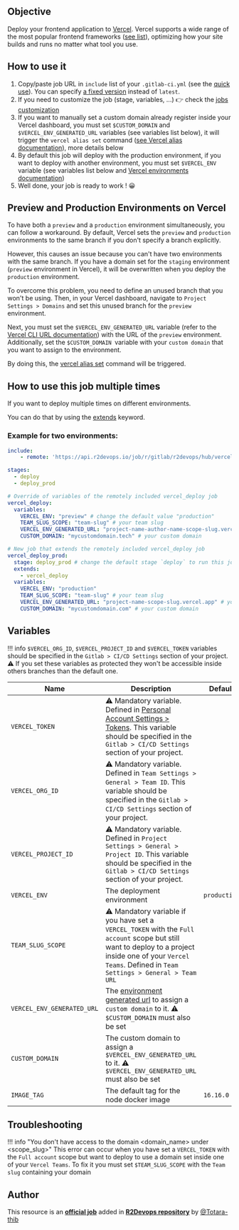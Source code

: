 ## Objective

Deploy your frontend application to [Vercel](https://vercel.com). Vercel supports a wide range of the most popular frontend frameworks ([see list](https://vercel.com/docs/frameworks)), optimizing how your site builds and runs no matter what tool you use.

## How to use it

1. Copy/paste job URL in `include` list of your `.gitlab-ci.yml` (see the [quick use](https://docs.r2devops.io/get-started/use-templates/#use-a-template)). You can specify [a fixed version](https://docs.r2devops.io/get-started/use-templates/#versioning) instead of `latest`.
1. If you need to customize the job (stage, variables, ...) 👉 check the [jobs
   customization](https://docs.r2devops.io/get-started/use-templates/#job-templates-customization)
1. If you want to manually set a custom domain already register inside your Vercel dashboard, you must set `$CUSTOM_DOMAIN` and `$VERCEL_ENV_GENERATED_URL` variables (see variables list below), it will trigger the `vercel alias set` command ([see Vercel alias documentation](https://vercel.com/docs/cli/alias)), more details below
1. By default this job will deploy with the production environment, if you want to deploy with another environment, you must set `$VERCEL_ENV` variable (see variables list below and [Vercel environments documentation](https://vercel.com/docs/concepts/deployments/environments))
1. Well done, your job is ready to work ! 😀

## Preview and Production Environments on Vercel

To have both a `preview` and a `production` environment simultaneously, you can follow a workaround. By default, Vercel sets the `preview` and `production` environments to the same branch if you don't specify a branch explicitly.

However, this causes an issue because you can't have two environments with the same branch. If you have a domain set for the `staging` environment (`preview` environment in Vercel), it will be overwritten when you deploy the `production` environment.

To overcome this problem, you need to define an unused branch that you won't be using. Then, in your Vercel dashboard, navigate to `Project Settings > Domains` and set this unused branch for the `preview` environment.

Next, you must set the `$VERCEL_ENV_GENERATED_URL` variable (refer to the [Vercel CLI URL documentation](https://vercel.com/docs/concepts/deployments/generated-urls#url-with-vercel-cli)) with the URL of the `preview` environment. Additionally, set the `$CUSTOM_DOMAIN `variable with your `custom domain` that you want to assign to the environment.

By doing this, the [vercel alias set](https://vercel.com/docs/cli/alias) command will be triggered.

## How to use this job multiple times

If you want to deploy multiple times on different environments.

You can do that by using the [extends](https://docs.gitlab.com/ee/ci/yaml/#extends) keyword.

### Example for two environments:

```yml
include:
    - remote: 'https://api.r2devops.io/job/r/gitlab/r2devops/hub/vercel_deploy.yml'

stages:
  - deploy
  - deploy_prod

# Override of variables of the remotely included vercel_deploy job
vercel_deploy: 
  variables:
    VERCEL_ENV: "preview" # change the default value "production"
    TEAM_SLUG_SCOPE: "team-slug" # your team slug
    VERCEL_ENV_GENERATED_URL: "project-name-author-name-scope-slug.vercel.app" # your vercel preview environment generated url
    CUSTOM_DOMAIN: "mycustomdomain.tech" # your custom domain

# New job that extends the remotely included vercel_deploy job
vercel_deploy_prod: 
  stage: deploy_prod # change the default stage `deploy` to run this job after the preview deployment
  extends:
    - vercel_deploy
  variables:
    VERCEL_ENV: "production"
    TEAM_SLUG_SCOPE: "team-slug" # your team slug
    VERCEL_ENV_GENERATED_URL: "project-name-scope-slug.vercel.app" # your vercel production environment generated url
    CUSTOM_DOMAIN: "mycustomdomain.com" # your custom domain
```

## Variables

!!! info
    `$VERCEL_ORG_ID`, `$VERCEL_PROJECT_ID` and `$VERCEL_TOKEN` variables should be specified in the `Gitlab > CI/CD Settings` section of your project.
    ⚠️ If you set these variables as protected they won't be accessible inside others branches than the default one.

| Name                                  | Description                                                                                                                                   | Default              |
| ------------------------------------- | --------------------------------------------------------------------------------------------------------------------------------------------- | -------------------- |
| `VERCEL_TOKEN` <img width=100/> | ⚠️ Mandatory variable. Defined in [Personal Account Settings > Tokens](https://vercel.com/account/tokens). This variable should be specified in the `Gitlab > CI/CD Settings` section of your project. <img width=175/> | ` ` <img width=100/> |
| `VERCEL_ORG_ID` <img width=100/> | ⚠️ Mandatory variable. Defined in `Team Settings > General > Team ID`. This variable should be specified in the `Gitlab > CI/CD Settings` section of your project. <img width=175/> | ` ` <img width=100/> |
| `VERCEL_PROJECT_ID` <img width=100/> | ⚠️ Mandatory variable. Defined in `Project Settings > General > Project ID`. This variable should be specified in the `Gitlab > CI/CD Settings` section of your project. <img width=175/> | ` ` <img width=100/> |
| `VERCEL_ENV`| The deployment environment | `production` |
| `TEAM_SLUG_SCOPE`| ⚠️ Mandatory variable if you have set a `VERCEL_TOKEN` with the `Full account` scope but still want to deploy to a project inside one of your `Vercel Teams`. Defined in `Team Settings > General > Team URL`| ` ` |
| `VERCEL_ENV_GENERATED_URL`             | The [environment generated url](https://vercel.com/docs/concepts/deployments/generated-urls#url-with-vercel-cli) to assign a `custom domain` to it. ⚠️ `$CUSTOM_DOMAIN` must also be set                                                                                                                           | ` `              |
| `CUSTOM_DOMAIN`                 | The custom domain to assign a `$VERCEL_ENV_GENERATED_URL` to it.        ⚠️ `$VERCEL_ENV_GENERATED_URL` must also be set                                                                                                                       | ` `             |
| `IMAGE_TAG`                           | The default tag for the node docker image                                                                                                          | `16.16.0`          |

## Troubleshooting

!!! info "You don't have access to the domain <domain_name> under <scope_slug>"
    This error can occur when you have set a `VERCEL_TOKEN` with the `Full account` scope but want to deploy to use a domain set inside one of your `Vercel Teams`.
    To fix it you must set `$TEAM_SLUG_SCOPE` with the `Team slug` containing your domain

## Author

This resource is an **[official job](https://docs.r2devops.io/get-started/faq/#use-a-template)** added in [**R2Devops repository**](https://gitlab.com/r2devops/hub) by [@Totara-thib](https://gitlab.com/Totara-thib)
